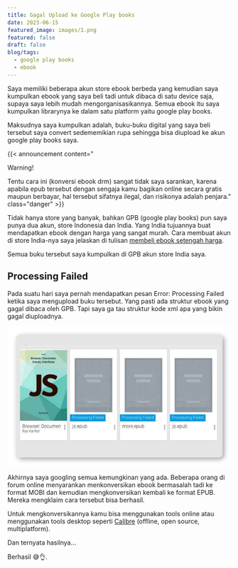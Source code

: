 ```yaml
---
title: Gagal Upload ke Google Play books
date: 2023-06-15
featured_image: images/1.png
featured: false
draft: false
blog/tags:
  - google play books
  - ebook
---
```

Saya memiliki beberapa akun store ebook berbeda yang kemudian saya kumpulkan ebook yang saya beli tadi untuk dibaca di satu device saja, supaya saya lebih mudah mengorganisasikannya. Semua ebook itu saya kumpulkan librarynya ke dalam satu platform yaitu google play books.

Maksudnya saya kumpulkan adalah, buku-buku digital yang saya beli tersebut saya convert sedememikian rupa sehingga bisa diupload ke akun google play books saya.

{{< announcement content="<p class='title'>Warning!</p>Tentu cara ini (konversi ebook drm) sangat tidak saya sarankan, karena apabila epub tersebut dengan sengaja kamu bagikan online secara gratis maupun berbayar, hal tersebut sifatnya ilegal, dan risikonya adalah penjara." class="danger" >}}

Tidak hanya store yang banyak, bahkan GPB (google play books) pun saya punya dua akun, store Indonesia dan India. Yang India tujuannya buat mendapatkan ebook dengan harga yang sangat murah. Cara membuat akun di store India-nya saya jelaskan di tulisan [membeli ebook setengah harga](/blog/membeli-ebook-setengah-harga).

Semua buku tersebut saya kumpulkan di GPB akun store India saya.

## Processing Failed

Pada suatu hari saya pernah mendapatkan pesan Error: Processing Failed ketika saya mengupload buku tersebut. Yang pasti ada struktur ebook yang gagal dibaca oleh GPB. Tapi saya ga tau struktur kode xml apa yang bikin gagal diuploadnya.

![](images/1.png)

Akhirnya saya googling semua kemungkinan yang ada. Beberapa orang di forum online menyarankan menkonversikan ebook bermasalah tadi ke format MOBI dan kemudian mengkonversikan kembali ke format EPUB. Mereka mengklaim cara tersebut bisa berhasil.

Untuk mengkonversikannya kamu bisa menggunakan tools online atau menggunakan tools desktop seperti [Calibre](https://calibre-ebook.com/) (offline, open source, multiplatform).

Dan ternyata hasilnya…

Berhasil 😅👌.